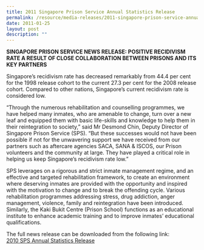```yaml
---
title: 2011 Singapore Prison Service Annual Statistics Release
permalink: /resource/media-releases/2011-singapore-prison-service-annual-statistics-release
date: 2011-01-25
layout: post
description: ""
---
```

**SINGAPORE PRISON SERVICE NEWS RELEASE: POSITIVE RECIDIVISM RATE A RESULT OF CLOSE COLLABORATION BETWEEN PRISONS AND ITS KEY PARTNERS**

Singapore’s recidivism rate has decreased remarkably from 44.4 per cent for the 1998 release cohort to the current 27.3 per cent for the 2008 release cohort. Compared to other nations, Singapore’s current recidivism rate is considered low.

“Through the numerous rehabilitation and counselling programmes, we have helped many inmates, who are amenable to change, turn over a new leaf and equipped them with basic life-skills and knowledge to help them in their reintegration to society,” said Mr Desmond Chin, Deputy Director of Singapore Prison Service (SPS). “But these successes would not have been possible if not for the unwavering support we have received from our partners such as aftercare agencies SACA, SANA & ISCOS, our Prison volunteers and the community at large. They have played a critical role in helping us keep Singapore’s recidivism rate low.”

SPS leverages on a rigorous and strict inmate management regime, and an effective and targeted rehabilitation framework, to create an environment where deserving inmates are provided with the opportunity and inspired with the motivation to change and to break the offending cycle. Various rehabilitation programmes addressing stress, drug addiction, anger management, violence, family and reintegration have been introduced. Similarly, the Kaki Bukit Centre (Prison School) functions as an educational institute to enhance academic training and to improve inmates’ educational qualifications.

The full news release can be downloaded from the following link:<br>
[2010 SPS Annual Statistics Release](/files/Media%20Releases/prisons-2010-statistics-25-jan2011.pdf)